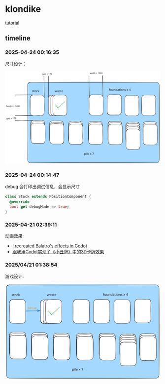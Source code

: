 # klondike

[tutorial](https://docs.flame-engine.org/latest/tutorials/klondike/klondike.html)



## timeline

### 2025-04-24 00:16:35

尺寸设计：

![size](docs/size.excalidraw.svg)

### 2025-04-24 00:14:47

debug 会打印出调试信息，会显示尺寸

```dart
class Stock extends PositionComponent {
  @override
  bool get debugMode => true;
}
```

### 2025-04-21 02:39:11

动画效果: 

- [I recreated Balatro's effects in Godot](https://www.youtube.com/watch?v=Alwy-TH0WzE)
- [跟我用Godot实现了《小丑牌》中的3D卡牌效果](https://www.bilibili.com/video/BV1ni421y7no)

### 2025/04/21 01:38:54

游戏设计:

![design](docs/design.excalidraw.svg)